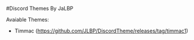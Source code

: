 #Discord Themes
By JaLBP

 Avaiable Themes:
* Timmac (https://github.com/JLBP/DiscordTheme/releases/tag/timmac1)

